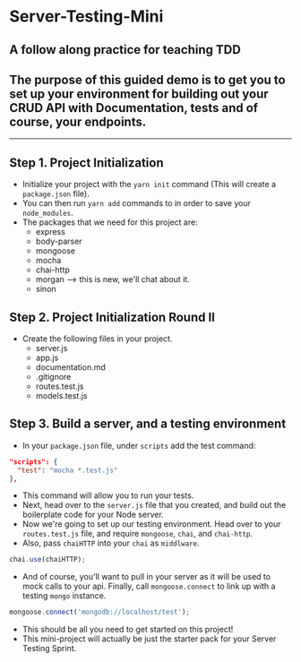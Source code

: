 # Server-Testing-Mini

## A follow along practice for teaching TDD

## The purpose of this guided demo is to get you to set up your environment for building out your CRUD API with Documentation, tests and of course, your endpoints.

---

## Step 1. Project Initialization

* Initialize your project with the `yarn init` command (This will create a `package.json` file).
* You can then run `yarn add` commands to in order to save your `node_modules`.
* The packages that we need for this project are:
  * express
  * body-parser
  * mongoose
  * mocha
  * chai-http
  * morgan --> this is new, we'll chat about it.
  * sinon

## Step 2. Project Initialization Round II

* Create the following files in your project.
  * server.js
  * app.js
  * documentation.md
  * .gitignore
  * routes.test.js
  * models.test.js

## Step 3. Build a server, and a testing environment

* In your `package.json` file, under `scripts` add the test command:

```json
"scripts": {
  "test": "mocha *.test.js"
},
```

* This command will allow you to run your tests.
* Next, head over to the `server.js` file that you created, and build out the boilerplate code for your Node server.
* Now we're going to set up our testing environment. Head over to your `routes.test.js` file, and require `mongoose`, `chai`, and `chai-http`.
* Also, pass `chaiHTTP` into your `chai` as `middlware`.

```js
chai.use(chaiHTTP);
```

* And of course, you'll want to pull in your server as it will be used to mock calls to your api. Finally, call `mongoose.connect` to link up with a testing `mongo` instance.

```js
mongoose.connect('mongodb://localhost/test');
```

* This should be all you need to get started on this project!
* This mini-project will actually be just the starter pack for your Server Testing Sprint.

